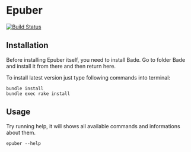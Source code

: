 # Epuber

[![Build Status](https://semaphoreci.com/api/v1/projects/a719f33d-45b6-4cc4-8923-fd8672ea9ddd/418813/badge.svg)](https://semaphoreci.com/samnung/epuber)


## Installation

Before installing Epuber itself, you need to install Bade. Go to folder Bade and install it from there and then return here.

To install latest version just type following commands into terminal:

    bundle install
    bundle exec rake install

## Usage

Try running help, it will shows all available commands and informations about them.

    epuber --help
